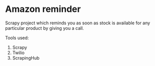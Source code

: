 # Amazon reminder

Scrapy project which reminds you as soon as stock is available for any particular product by giving you a call.

Tools used:
1. Scrapy
2. Twilio
3. ScrapingHub
